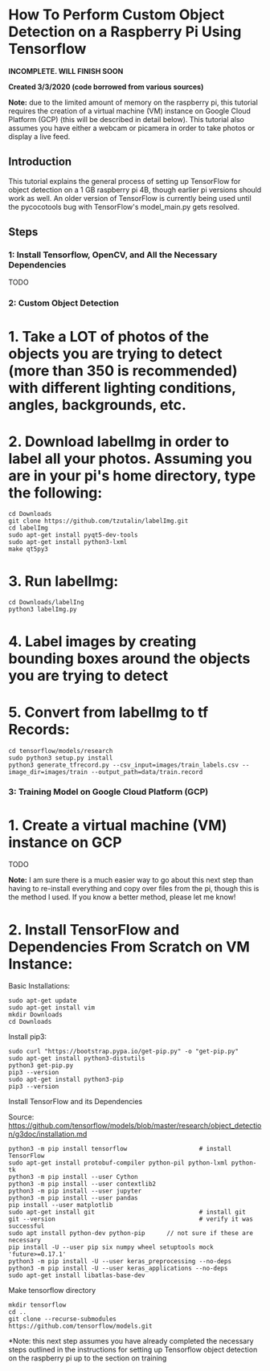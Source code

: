 How To Perform Custom Object Detection on a Raspberry Pi Using Tensorflow 
==================================================================

**INCOMPLETE. WILL FINISH SOON**

**Created 3/3/2020 (code borrowed from various sources)**

**Note:** due to the limited amount of memory on the raspberry pi, this tutorial requires the creation of a virtual machine (VM) instance on Google Cloud Platform (GCP) (this will be described in detail below). This tutorial also assumes you have either a webcam or picamera in order to take photos or display a live feed. 

## Introduction
This tutorial explains the general process of setting up TensorFlow for object detection on a 1 GB raspberry pi 4B, though earlier pi versions should work as well. An older version of TensorFlow is currently being used until the pycocotools bug with TensorFlow's model_main.py gets resolved. 

## Steps
### 1: Install Tensorflow, OpenCV, and All the Necessary Dependencies

TODO

### 2: Custom Object Detection

# 1. Take a LOT of photos of the objects you are trying to detect (more than 350 is recommended) with different lighting conditions, angles, backgrounds, etc.

# 2. Download labelImg in order to label all your photos. Assuming you are in your pi's home directory, type the following:

```
cd Downloads
git clone https://github.com/tzutalin/labelImg.git
cd labelImg
sudo apt-get install pyqt5-dev-tools
sudo apt-get install python3-lxml
make qt5py3
```
# 3. Run labelImg:
```
cd Downloads/labelIng
python3 labelImg.py
```
# 4. Label images by creating bounding boxes around the objects you are trying to detect

# 5. Convert from labelImg to tf Records:
```
cd tensorflow/models/research
sudo python3 setup.py install
python3 generate_tfrecord.py --csv_input=images/train_labels.csv --image_dir=images/train --output_path=data/train.record
```
### 3: Training Model on Google Cloud Platform (GCP)

# 1. Create a virtual machine (VM) instance on GCP

TODO

**Note:** I am sure there is a much easier way to go about this next step than having to re-install everything and copy over files from the pi, though this is the method I used. If you know a better method, please let me know!

# 2. Install TensorFlow and Dependencies From Scratch on VM Instance:

Basic Installations:
```
sudo apt-get update
sudo apt-get install vim
mkdir Downloads
cd Downloads
```
Install pip3:
```
sudo curl "https://bootstrap.pypa.io/get-pip.py" -o "get-pip.py"       
sudo apt-get install python3-distutils
python3 get-pip.py
pip3 --version
sudo apt-get install python3-pip                                             
pip3 --version
```
Install TensorFlow and its Dependencies

Source: https://github.com/tensorflow/models/blob/master/research/object_detection/g3doc/installation.md

```
python3 -m pip install tensorflow                    # install TensorFlow
sudo apt-get install protobuf-compiler python-pil python-lxml python-tk
python3 -m pip install --user Cython
python3 -m pip install --user contextlib2
python3 -m pip install --user jupyter
python3 -m pip install --user pandas
pip install --user matplotlib
sudo apt-get install git                             # install git
git --version                                        # verify it was successful 
sudo apt install python-dev python-pip      // not sure if these are necessary
pip install -U --user pip six numpy wheel setuptools mock 'future>=0.17.1'
python3 -m pip install -U --user keras_preprocessing --no-deps
python3 -m pip install -U --user keras_applications --no-deps
sudo apt-get install libatlas-base-dev
```

Make tensorflow directory
```
mkdir tensorflow
cd .. 
git clone --recurse-submodules https://github.com/tensorflow/models.git
```
*Note: this next step assumes you have already completed the necessary steps outlined in the instructions for setting up Tensorflow object detection on the raspberry pi up to the section on training
